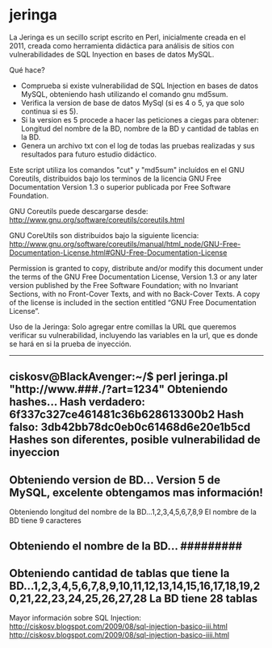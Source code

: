 # jeringa
La Jeringa es un secillo script escrito en Perl, inicialmente creada en el 2011, creada como herramienta didáctica para análisis de sitios con vulnerabilidades de SQL Inyection en bases de datos MySQL.

Qué hace?
- Comprueba si existe vulnerabilidad de SQL Injection en bases de datos MySQL, obteniendo hash utilizando el comando gnu md5sum.
- Verifica la version de base de datos MySql (si es 4 o 5, ya que solo continua si es 5).
- Si la version es 5 procede a hacer las peticiones a ciegas para obtener: Longitud del nombre de la BD, nombre de la BD y cantidad de tablas en la BD.
- Genera un archivo txt con el log de todas las pruebas realizadas y sus resultados para futuro estudio didáctico.

Este script utiliza los comandos "cut" y "md5sum" incluídos en el GNU Coreutils, distribuidos bajo los terminos de la licencia GNU Free Documentation Version 1.3 o superior publicada por Free Software Foundation.

GNU Coreutils puede descargarse desde:
http://www.gnu.org/software/coreutils/coreutils.html

GNU CoreUtils son distribuidos bajo la siguiente licencia:
http://www.gnu.org/software/coreutils/manual/html_node/GNU-Free-Documentation-License.html#GNU-Free-Documentation-License

Permission is granted to copy, distribute and/or modify this document under the terms of the GNU Free Documentation License, Version 1.3 or any later version published by the Free Software Foundation; with no Invariant Sections, with no Front-Cover Texts, and with no Back-Cover Texts. A copy of the license is included in the section entitled “GNU Free Documentation License”.

Uso de la Jeringa:
Solo agregar entre comillas la URL que queremos verificar su vulnerabilidad, incluyendo las variables en la url, que es donde se hará en si la prueba de inyección.

-----------------------------------------------------------------------
ciskosv@BlackAvenger:~/$ perl jeringa.pl "http://www.###./?art=1234"
Obteniendo hashes...
Hash verdadero: 6f337c327ce461481c36b628613300b2
Hash falso: 3db42bb78dc0eb0c61468d6e20e1b5cd
Hashes son diferentes, posible vulnerabilidad de inyeccion
-----
Obteniendo version de BD...
Version 5 de MySQL, excelente obtengamos mas información!
-----
Obteniendo longitud del nombre de la BD...1,2,3,4,5,6,7,8,9
El nombre de la BD tiene 9 caracteres

Obteniendo el nombre de la BD...
#########
-----

Obteniendo cantidad de tablas que tiene la BD...1,2,3,4,5,6,7,8,9,10,11,12,13,14,15,16,17,18,19,20,21,22,23,24,25,26,27,28
La BD tiene 28 tablas
-----------------------------------------------------------------------


Mayor información sobre SQL Injection:
http://ciskosv.blogspot.com/2009/08/sql-injection-basico-iii.html
http://ciskosv.blogspot.com/2009/08/sql-injection-basico-iiii.html


